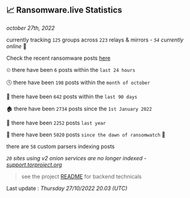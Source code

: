 
## 📈 Ransomware.live Statistics
_october 27th, 2022_

currently tracking `125` groups across `223` relays & mirrors - _`54` currently online_ 📡

Check the recent ransomware posts [here](https://www.ransomware.live/#/recentposts)


⏲ there have been `6` posts within the `last 24 hours`

🕓 there have been `198` posts within the `month of october`

📅 there have been `642` posts within the `last 90 days`

🏚 there have been `2734` posts since the `1st January 2022`

🚀 there have been `2252` posts `last year`

🦕 there have been `5020` posts `since the dawn of ransomwatch` 🐣

there are `58` custom parsers indexing posts

_`20` sites using v2 onion services are no longer indexed - [support.torproject.org](https://support.torproject.org/onionservices/v2-deprecation/)_

> see the project [README](https://github.com/jmousqueton/ransomwatch#readme) for backend technicals



Last update : _Thursday 27/10/2022 20.03 (UTC)_

